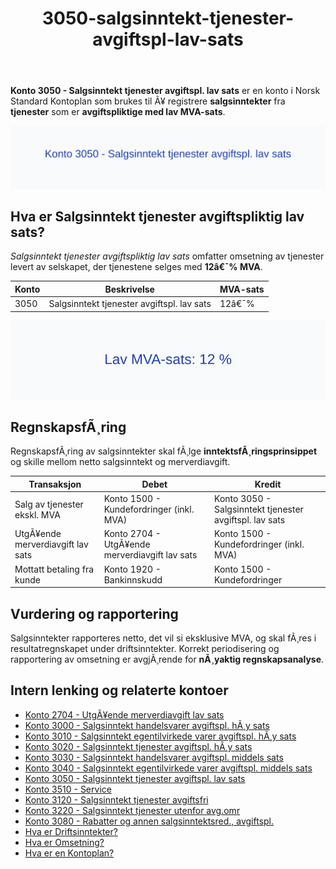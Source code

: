 ﻿---
title: "3050-salgsinntekt-tjenester-avgiftspl-lav-sats"
meta_title: "3050-salgsinntekt-tjenester-avgiftspl-lav-sats"
meta_description: "**Konto 3050 - Salgsinntekt tjenester avgiftspl. lav sats** er en konto i Norsk Standard Kontoplan som brukes til Ã¥ registrere **salgsinntekter** fra **tjenest..."
slug: 3050-salgsinntekt-tjenester-avgiftspl-lav-sats
type: blog
layout: pages/single
---

**Konto 3050 - Salgsinntekt tjenester avgiftspl. lav sats** er en konto i Norsk Standard Kontoplan som brukes til Ã¥ registrere **salgsinntekter** fra **tjenester** som er **avgiftspliktige med lav MVA-sats**.

![Illustrasjon av konto 3050 Salgsinntekt tjenester avgiftspl. lav sats](3050-salgsinntekt-tjenester-avgiftspl-lav-sats-image.svg)

## Hva er Salgsinntekt tjenester avgiftspliktig lav sats?

*Salgsinntekt tjenester avgiftspliktig lav sats* omfatter omsetning av tjenester levert av selskapet, der tjenestene selges med **12â€¯% MVA**.

| Konto | Beskrivelse                                  | MVA-sats |
|-------|----------------------------------------------|----------|
| 3050  | Salgsinntekt tjenester avgiftspl. lav sats   | 12â€¯%     |

![Lav MVA-sats: 12 %](3050-mva-lav-sats.svg)

## RegnskapsfÃ¸ring

RegnskapsfÃ¸ring av salgsinntekter skal fÃ¸lge **inntektsfÃ¸ringsprinsippet** og skille mellom netto salgsinntekt og merverdiavgift.

| Transaksjon                              | Debet                                            | Kredit                                                 |
|------------------------------------------|--------------------------------------------------|-------------------------------------------------------|
| Salg av tjenester ekskl. MVA             | Konto 1500 - Kundefordringer (inkl. MVA)         | Konto 3050 - Salgsinntekt tjenester avgiftspl. lav sats |
| UtgÃ¥ende merverdiavgift lav sats         | Konto 2704 - UtgÃ¥ende merverdiavgift lav sats    | Konto 1500 - Kundefordringer (inkl. MVA)               |
| Mottatt betaling fra kunde               | Konto 1920 - Bankinnskudd                        | Konto 1500 - Kundefordringer                           |

## Vurdering og rapportering

Salgsinntekter rapporteres netto, det vil si eksklusive MVA, og skal fÃ¸res i resultatregnskapet under driftsinntekter. Korrekt periodisering og rapportering av omsetning er avgjÃ¸rende for **nÃ¸yaktig regnskapsanalyse**.

## Intern lenking og relaterte kontoer

* [Konto 2704 - UtgÃ¥ende merverdiavgift lav sats](/blogs/kontoplan/2704-utgaende-merverdiavgift-lav-sats "Konto 2704 - UtgÃ¥ende merverdiavgift lav sats")
* [Konto 3000 - Salgsinntekt handelsvarer avgiftspl. hÃ¸y sats](/blogs/kontoplan/3000-salgsinntekt-handelsvarer-avgiftspl-hoy-sats "Konto 3000 - Salgsinntekt handelsvarer avgiftspl. hÃ¸y sats")
* [Konto 3010 - Salgsinntekt egentilvirkede varer avgiftspl. hÃ¸y sats](/blogs/kontoplan/3010-salgsinntekt-egentilvirkede-varer-avgiftspl-hoy-sats "Konto 3010 - Salgsinntekt egentilvirkede varer avgiftspl. hÃ¸y sats")
* [Konto 3020 - Salgsinntekt tjenester avgiftspl. hÃ¸y sats](/blogs/kontoplan/3020-salgsinntekt-tjenester-avgiftspl-hoy-sats "Konto 3020 - Salgsinntekt tjenester avgiftspl. hÃ¸y sats")
* [Konto 3030 - Salgsinntekt handelsvarer avgiftspl. middels sats](/blogs/kontoplan/3030-salgsinntekt-handelsvarer-avgiftspl-middels-sats "Konto 3030 - Salgsinntekt handelsvarer avgiftspl. middels sats")
* [Konto 3040 - Salgsinntekt egentilvirkede varer avgiftspl. middels sats](/blogs/kontoplan/3040-salgsinntekt-egentilvirkede-varer-avgiftspl-middels-sats "Konto 3040 - Salgsinntekt egentilvirkede varer avgiftspl. middels sats")
* [Konto 3050 - Salgsinntekt tjenester avgiftspl. lav sats](/blogs/kontoplan/3050-salgsinntekt-tjenester-avgiftspl-lav-sats "Konto 3050 - Salgsinntekt tjenester avgiftspl. lav sats")
* [Konto 3510 - Service](/blogs/kontoplan/3510-service "Konto 3510 - Service")
* [Konto 3120 - Salgsinntekt tjenester avgiftsfri](/blogs/kontoplan/3120-salgsinntekt-tjenester-avgiftsfri "Konto 3120 - Salgsinntekt tjenester avgiftsfri")
* [Konto 3220 - Salgsinntekt tjenester utenfor avg.omr](/blogs/kontoplan/3220-salgsinntekt-tjenester-utenfor-avg-omr "Konto 3220 - Salgsinntekt tjenester utenfor avg.omr")
* [Konto 3080 - Rabatter og annen salgsinntektsred., avgiftspl.](/blogs/kontoplan/3080-rabatter-og-annen-salgsinntektsred-avgiftspl "Konto 3080 - Rabatter og annen salgsinntektsred., avgiftspl.")
* [Hva er Driftsinntekter?](/blogs/regnskap/hva-er-driftsinntekter "Hva er Driftsinntekter? Komplett Guide til Driftsinntekter i Regnskap")
* [Hva er Omsetning?](/blogs/regnskap/hva-er-omsetning "Hva er Omsetning? Komplett Guide til Omsetning i Regnskap og Skatt")
* [Hva er en Kontoplan?](/blogs/regnskap/hva-er-kontoplan "Hva er en Kontoplan? Komplett Guide til Kontoplaner i Norsk Regnskap")
